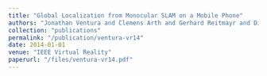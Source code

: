 ```yaml
---
title: "Global Localization from Monocular SLAM on a Mobile Phone"
authors: "Jonathan Ventura and Clemens Arth and Gerhard Reitmayr and Dieter Schmalstieg"
collection: "publications"
permalink: "/publication/ventura-vr14"
date: 2014-01-01
venue: "IEEE Virtual Reality"
paperurl: "/files/ventura-vr14.pdf"
---
```

